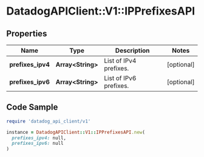# DatadogAPIClient::V1::IPPrefixesAPI

## Properties

| Name | Type | Description | Notes |
| ---- | ---- | ----------- | ----- |
| **prefixes_ipv4** | **Array&lt;String&gt;** | List of IPv4 prefixes. | [optional] |
| **prefixes_ipv6** | **Array&lt;String&gt;** | List of IPv6 prefixes. | [optional] |

## Code Sample

```ruby
require 'datadog_api_client/v1'

instance = DatadogAPIClient::V1::IPPrefixesAPI.new(
  prefixes_ipv4: null,
  prefixes_ipv6: null
)
```


